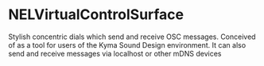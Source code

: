 # NELVirtualControlSurface
Stylish concentric dials which send and receive OSC messages.
Conceived of as a tool for users of the Kyma Sound Design environment. 
It can also send and receive messages via localhost or other mDNS devices


